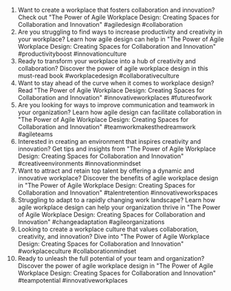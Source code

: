 1. Want to create a workplace that fosters collaboration and innovation? Check out "The Power of Agile Workplace Design: Creating Spaces for Collaboration and Innovation" #agiledesign #collaboration
2. Are you struggling to find ways to increase productivity and creativity in your workplace? Learn how agile design can help in "The Power of Agile Workplace Design: Creating Spaces for Collaboration and Innovation" #productivityboost #innovationculture
3. Ready to transform your workplace into a hub of creativity and collaboration? Discover the power of agile workplace design in this must-read book #workplacedesign #collaborativeculture
4. Want to stay ahead of the curve when it comes to workplace design? Read "The Power of Agile Workplace Design: Creating Spaces for Collaboration and Innovation" #innovativeworkplaces #futureofwork
5. Are you looking for ways to improve communication and teamwork in your organization? Learn how agile design can facilitate collaboration in "The Power of Agile Workplace Design: Creating Spaces for Collaboration and Innovation" #teamworkmakesthedreamwork #agileteams
6. Interested in creating an environment that inspires creativity and innovation? Get tips and insights from "The Power of Agile Workplace Design: Creating Spaces for Collaboration and Innovation" #creativeenvironments #innovationmindset
7. Want to attract and retain top talent by offering a dynamic and innovative workplace? Discover the benefits of agile workplace design in "The Power of Agile Workplace Design: Creating Spaces for Collaboration and Innovation" #talentretention #innovativeworkspaces
8. Struggling to adapt to a rapidly changing work landscape? Learn how agile workplace design can help your organization thrive in "The Power of Agile Workplace Design: Creating Spaces for Collaboration and Innovation" #changeadaptation #agileorganizations
9. Looking to create a workplace culture that values collaboration, creativity, and innovation? Dive into "The Power of Agile Workplace Design: Creating Spaces for Collaboration and Innovation" #workplaceculture #collaborationmindset
10. Ready to unleash the full potential of your team and organization? Discover the power of agile workplace design in "The Power of Agile Workplace Design: Creating Spaces for Collaboration and Innovation" #teampotential #innovativeworkplaces

